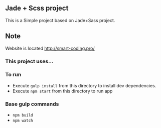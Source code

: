 ## Jade + Scss project

This is a Simple project based on Jade+Sass project.

## Note

Website is located http://smart-coding.pro/


### This project uses...

### To run
- Execute `gulp install` from this directory to install dev dependencies.
- Execute `npm start` from this directory to run app

### Base gulp commands
- `npm build`
- `npm watch`

